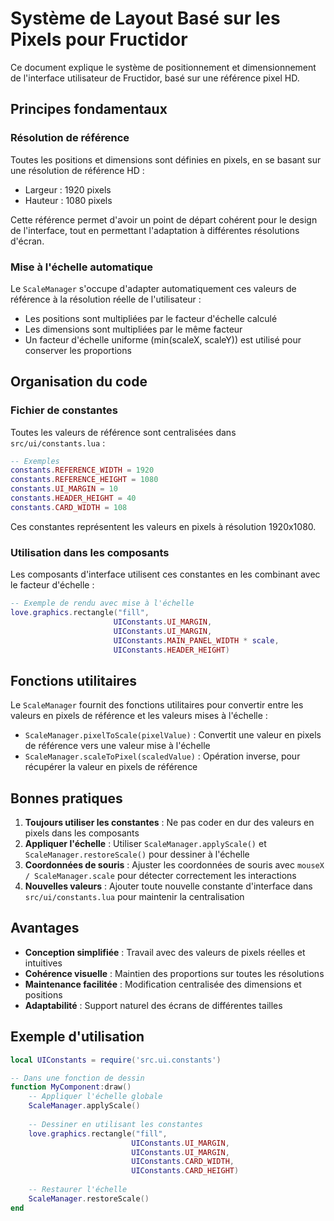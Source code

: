 # Système de Layout Basé sur les Pixels pour Fructidor

Ce document explique le système de positionnement et dimensionnement de l'interface utilisateur de Fructidor, basé sur une référence pixel HD.

## Principes fondamentaux

### Résolution de référence

Toutes les positions et dimensions sont définies en pixels, en se basant sur une résolution de référence HD :

- Largeur : 1920 pixels
- Hauteur : 1080 pixels

Cette référence permet d'avoir un point de départ cohérent pour le design de l'interface, tout en permettant l'adaptation à différentes résolutions d'écran.

### Mise à l'échelle automatique

Le `ScaleManager` s'occupe d'adapter automatiquement ces valeurs de référence à la résolution réelle de l'utilisateur :

- Les positions sont multipliées par le facteur d'échelle calculé
- Les dimensions sont multipliées par le même facteur
- Un facteur d'échelle uniforme (min(scaleX, scaleY)) est utilisé pour conserver les proportions

## Organisation du code

### Fichier de constantes

Toutes les valeurs de référence sont centralisées dans `src/ui/constants.lua` :

```lua
-- Exemples
constants.REFERENCE_WIDTH = 1920
constants.REFERENCE_HEIGHT = 1080
constants.UI_MARGIN = 10
constants.HEADER_HEIGHT = 40
constants.CARD_WIDTH = 108
```

Ces constantes représentent les valeurs en pixels à résolution 1920x1080.

### Utilisation dans les composants

Les composants d'interface utilisent ces constantes en les combinant avec le facteur d'échelle :

```lua
-- Exemple de rendu avec mise à l'échelle
love.graphics.rectangle("fill", 
                       UIConstants.UI_MARGIN, 
                       UIConstants.UI_MARGIN, 
                       UIConstants.MAIN_PANEL_WIDTH * scale, 
                       UIConstants.HEADER_HEIGHT)
```

## Fonctions utilitaires

Le `ScaleManager` fournit des fonctions utilitaires pour convertir entre les valeurs en pixels de référence et les valeurs mises à l'échelle :

- `ScaleManager.pixelToScale(pixelValue)` : Convertit une valeur en pixels de référence vers une valeur mise à l'échelle
- `ScaleManager.scaleToPixel(scaledValue)` : Opération inverse, pour récupérer la valeur en pixels de référence

## Bonnes pratiques

1. **Toujours utiliser les constantes** : Ne pas coder en dur des valeurs en pixels dans les composants
2. **Appliquer l'échelle** : Utiliser `ScaleManager.applyScale()` et `ScaleManager.restoreScale()` pour dessiner à l'échelle
3. **Coordonnées de souris** : Ajuster les coordonnées de souris avec `mouseX / ScaleManager.scale` pour détecter correctement les interactions
4. **Nouvelles valeurs** : Ajouter toute nouvelle constante d'interface dans `src/ui/constants.lua` pour maintenir la centralisation

## Avantages

- **Conception simplifiée** : Travail avec des valeurs de pixels réelles et intuitives
- **Cohérence visuelle** : Maintien des proportions sur toutes les résolutions
- **Maintenance facilitée** : Modification centralisée des dimensions et positions
- **Adaptabilité** : Support naturel des écrans de différentes tailles

## Exemple d'utilisation

```lua
local UIConstants = require('src.ui.constants')

-- Dans une fonction de dessin
function MyComponent:draw()
    -- Appliquer l'échelle globale
    ScaleManager.applyScale()
    
    -- Dessiner en utilisant les constantes
    love.graphics.rectangle("fill", 
                           UIConstants.UI_MARGIN, 
                           UIConstants.UI_MARGIN, 
                           UIConstants.CARD_WIDTH, 
                           UIConstants.CARD_HEIGHT)
    
    -- Restaurer l'échelle
    ScaleManager.restoreScale()
end
```